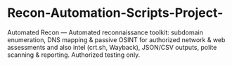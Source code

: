 # Recon-Automation-Scripts-Project-
Automated Recon —  Automated reconnaissance toolkit: subdomain enumeration, DNS mapping &amp; passive OSINT for authorized network &amp; web assessments and also  intel (crt.sh, Wayback), JSON/CSV outputs, polite scanning &amp; reporting. Authorized testing only.
